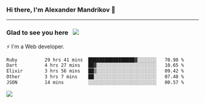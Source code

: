 ### Hi there, I'm Alexander Mandrikov 👋

- - -

### Glad to see you here &nbsp; ![](https://komarev.com/ghpvc/?username=nunsez&color=blue&label=visitors)

⚡ I'm a Web developer.

<!--✨ My GitHub <a href="https://nunsez.github.io/" target="_blank">resume link</a>-->

<!--
**nunsez/nunsez** is a ✨ _special_ ✨ repository because its `README.md` (this file) appears on your GitHub profile.

Here are some ideas to get you started:

- 🔭 I’m currently working on ...
- 🌱 I’m currently learning ...
- 👯 I’m looking to collaborate on ...
- 🤔 I’m looking for help with ...
- 💬 Ask me about ...
- 📫 How to reach me: ...
- 😄 Pronouns: ...
- ⚡ Fun fact: ...
-->


<!--START_SECTION:waka-->

```txt
Ruby          29 hrs 41 mins  █████████████████▓░░░░░░░   70.98 %
Dart          4 hrs 27 mins   ██▓░░░░░░░░░░░░░░░░░░░░░░   10.65 %
Elixir        3 hrs 56 mins   ██▒░░░░░░░░░░░░░░░░░░░░░░   09.42 %
Other         3 hrs 7 mins    ██░░░░░░░░░░░░░░░░░░░░░░░   07.48 %
JSON          14 mins         ░░░░░░░░░░░░░░░░░░░░░░░░░   00.57 %
```

<!--END_SECTION:waka-->


<span>
<!-- <img height="160em" src="https://github-readme-stats-nunsez.vercel.app/api?username=nunsez&show_icons=true&count_private=true&hide_border=true&hide=issues" /> -->
<img src="https://github-readme-stats-nunsez.vercel.app/api/top-langs/?username=nunsez&layout=compact&hide_border=true" />
</span>


<!--
[![willianrod's wakatime stats](https://github-readme-stats.vercel.app/api/wakatime?username=nunsez&hide_border=true)](https://github.com/anuraghazra/github-readme-stats)
-->
